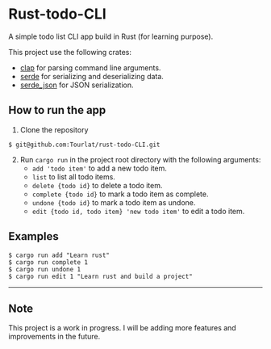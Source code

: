 # Rust-todo-CLI
A simple todo list CLI app build in Rust (for learning purpose).

This project use the following crates:
- [clap](https://crates.io/crates/clap) for parsing command line arguments.
- [serde](https://crates.io/crates/serde) for serializing and deserializing data.
- [serde_json](https://crates.io/crates/serde_json) for JSON serialization.

## How to run the app

1. Clone the repository

```
$ git@github.com:Tourlat/rust-todo-CLI.git
```

2. Run `cargo run` in the project root directory with the following arguments:
    - `add 'todo item'` to add a new todo item. 
    - `list` to list all todo items.
    - `delete {todo id}` to delete a todo item.
    - `complete {todo id}` to mark a todo item as complete.
    - `undone {todo id}` to mark a todo item as undone.
    - `edit {todo id, todo item} 'new todo item'` to edit a todo item.

## Examples
 
 ```
 $ cargo run add "Learn rust"
 $ cargo run complete 1
 $ cargo run undone 1
 $ cargo run edit 1 "Learn rust and build a project"
```

---
## Note

This project is a work in progress. I will be adding more features and improvements in the future.
